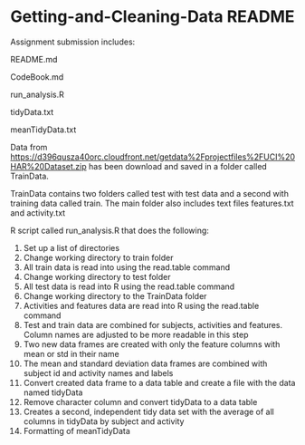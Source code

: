 Getting-and-Cleaning-Data README
====================================
Assignment submission includes:

README.md

CodeBook.md

run_analysis.R

tidyData.txt

meanTidyData.txt 

Data from https://d396qusza40orc.cloudfront.net/getdata%2Fprojectfiles%2FUCI%20HAR%20Dataset.zip  has been download and saved in a folder called TrainData.

TrainData contains two folders called test with test data and a second with training data called train. The main folder also includes text files features.txt and activity.txt

R script called run_analysis.R that does the following:
1. Set up a list of directories
2. Change working directory to train folder
3. All train data is read into using the read.table command
4. Change working directory to test folder
5. All test data is read into R using the read.table command 
6. Change working directory to the TrainData folder
7. Activities and features data are read into R using the read.table command
8. Test and train data are combined for subjects, activities and features. Column names are adjusted to be more readable in this step
9. Two new data frames are created with only the feature columns with mean or std in their name
10. The mean and standard deviation data frames are combined with subject id and activity names and labels
11. Convert created data frame to a data table and create a file with the data named tidyData
12. Remove character column and convert tidyData to a data table
13. Creates a second, independent tidy data set with the average of all columns in tidyData by subject and activity
14. Formatting of meanTidyData
